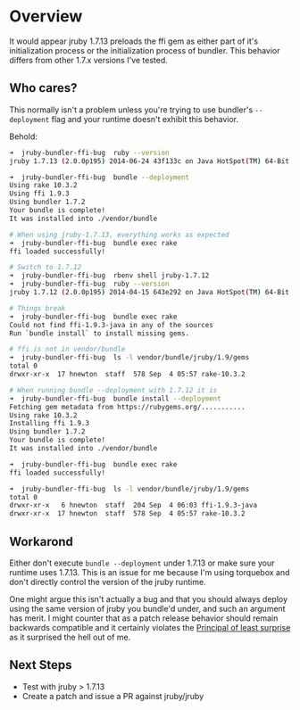 Overview
========
It would appear jruby 1.7.13 preloads the ffi gem as either part of it's
initialization process or the initialization process of bundler.  This
behavior differs from other 1.7.x versions I've tested.

Who cares?
----------
This normally isn't a problem unless you're trying to use bundler's
`--deployment` flag and your runtime doesn't exhibit this behavior.

Behold:

```bash
➜  jruby-bundler-ffi-bug  ruby --version
jruby 1.7.13 (2.0.0p195) 2014-06-24 43f133c on Java HotSpot(TM) 64-Bit Server VM 1.7.0_51-b13 [darwin-x86_64]

➜  jruby-bundler-ffi-bug  bundle --deployment
Using rake 10.3.2
Using ffi 1.9.3
Using bundler 1.7.2
Your bundle is complete!
It was installed into ./vendor/bundle

# When using jruby-1.7.13, everything works as expected
➜  jruby-bundler-ffi-bug  bundle exec rake
ffi loaded successfully!

# Switch to 1.7.12
➜  jruby-bundler-ffi-bug  rbenv shell jruby-1.7.12
➜  jruby-bundler-ffi-bug  ruby --version
jruby 1.7.12 (2.0.0p195) 2014-04-15 643e292 on Java HotSpot(TM) 64-Bit Server VM 1.7.0_51-b13 [darwin-x86_64]

# Things break
➜  jruby-bundler-ffi-bug  bundle exec rake
Could not find ffi-1.9.3-java in any of the sources
Run `bundle install` to install missing gems.

# ffi is not in vendor/bundle
➜  jruby-bundler-ffi-bug  ls -l vendor/bundle/jruby/1.9/gems
total 0
drwxr-xr-x  17 hnewton  staff  578 Sep  4 05:57 rake-10.3.2

# When running bundle --deployment with 1.7.12 it is
➜  jruby-bundler-ffi-bug  bundle install --deployment
Fetching gem metadata from https://rubygems.org/...........
Using rake 10.3.2
Installing ffi 1.9.3
Using bundler 1.7.2
Your bundle is complete!
It was installed into ./vendor/bundle

➜  jruby-bundler-ffi-bug  bundle exec rake
ffi loaded successfully!

➜  jruby-bundler-ffi-bug  ls -l vendor/bundle/jruby/1.9/gems
total 0
drwxr-xr-x   6 hnewton  staff  204 Sep  4 06:03 ffi-1.9.3-java
drwxr-xr-x  17 hnewton  staff  578 Sep  4 05:57 rake-10.3.2
```

Workarond
---------
Either don't execute `bundle --deployment` under 1.7.13 or make sure your
runtime uses 1.7.13.  This is an issue for me because I'm using torquebox
and don't directly control the version of the jruby runtime.

One might argue this isn't actually a bug and that you should always deploy
using the same version of jruby you bundle'd under, and such an argument
has merit.  I might counter that as a patch release behavior should remain
backwards compatible and it certainly violates the
[Principal of least surprise](http://en.wikipedia.org/wiki/Principle_of_least_astonishment)
as it surprised the hell out of me.

Next Steps
----------
* Test with jruby > 1.7.13
* Create a patch and issue a PR against jruby/jruby
